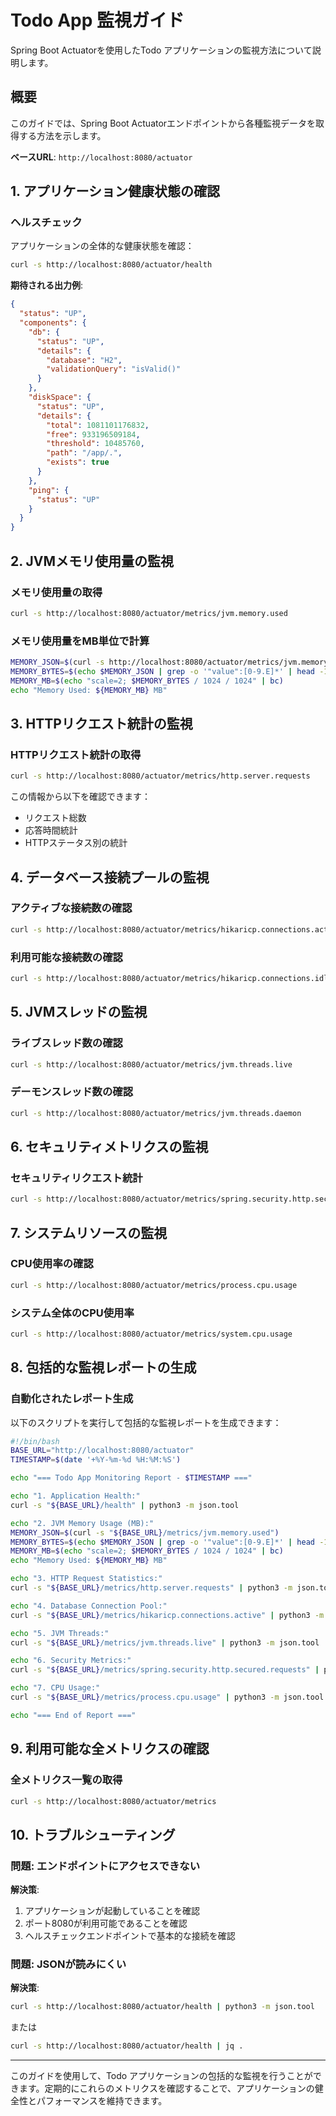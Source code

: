 # Todo App 監視ガイド

Spring Boot Actuatorを使用したTodo アプリケーションの監視方法について説明します。

## 概要

このガイドでは、Spring Boot Actuatorエンドポイントから各種監視データを取得する方法を示します。

**ベースURL**: `http://localhost:8080/actuator`

## 1. アプリケーション健康状態の確認

### ヘルスチェック
アプリケーションの全体的な健康状態を確認：
```bash
curl -s http://localhost:8080/actuator/health
```

**期待される出力例**:
```json
{
  "status": "UP",
  "components": {
    "db": {
      "status": "UP",
      "details": {
        "database": "H2",
        "validationQuery": "isValid()"
      }
    },
    "diskSpace": {
      "status": "UP",
      "details": {
        "total": 1081101176832,
        "free": 933196509184,
        "threshold": 10485760,
        "path": "/app/.",
        "exists": true
      }
    },
    "ping": {
      "status": "UP"
    }
  }
}
```

## 2. JVMメモリ使用量の監視

### メモリ使用量の取得
```bash
curl -s http://localhost:8080/actuator/metrics/jvm.memory.used
```

### メモリ使用量をMB単位で計算
```bash
MEMORY_JSON=$(curl -s http://localhost:8080/actuator/metrics/jvm.memory.used)
MEMORY_BYTES=$(echo $MEMORY_JSON | grep -o '"value":[0-9.E]*' | head -1 | cut -d: -f2)
MEMORY_MB=$(echo "scale=2; $MEMORY_BYTES / 1024 / 1024" | bc)
echo "Memory Used: ${MEMORY_MB} MB"
```

## 3. HTTPリクエスト統計の監視

### HTTPリクエスト統計の取得
```bash
curl -s http://localhost:8080/actuator/metrics/http.server.requests
```

この情報から以下を確認できます：
- リクエスト総数
- 応答時間統計
- HTTPステータス別の統計

## 4. データベース接続プールの監視

### アクティブな接続数の確認
```bash
curl -s http://localhost:8080/actuator/metrics/hikaricp.connections.active
```

### 利用可能な接続数の確認
```bash
curl -s http://localhost:8080/actuator/metrics/hikaricp.connections.idle
```

## 5. JVMスレッドの監視

### ライブスレッド数の確認
```bash
curl -s http://localhost:8080/actuator/metrics/jvm.threads.live
```

### デーモンスレッド数の確認
```bash
curl -s http://localhost:8080/actuator/metrics/jvm.threads.daemon
```

## 6. セキュリティメトリクスの監視

### セキュリティリクエスト統計
```bash
curl -s http://localhost:8080/actuator/metrics/spring.security.http.secured.requests
```

## 7. システムリソースの監視

### CPU使用率の確認
```bash
curl -s http://localhost:8080/actuator/metrics/process.cpu.usage
```

### システム全体のCPU使用率
```bash
curl -s http://localhost:8080/actuator/metrics/system.cpu.usage
```

## 8. 包括的な監視レポートの生成

### 自動化されたレポート生成
以下のスクリプトを実行して包括的な監視レポートを生成できます：

```bash
#!/bin/bash
BASE_URL="http://localhost:8080/actuator"
TIMESTAMP=$(date '+%Y-%m-%d %H:%M:%S')

echo "=== Todo App Monitoring Report - $TIMESTAMP ==="

echo "1. Application Health:"
curl -s "${BASE_URL}/health" | python3 -m json.tool

echo "2. JVM Memory Usage (MB):"
MEMORY_JSON=$(curl -s "${BASE_URL}/metrics/jvm.memory.used")
MEMORY_BYTES=$(echo $MEMORY_JSON | grep -o '"value":[0-9.E]*' | head -1 | cut -d: -f2)
MEMORY_MB=$(echo "scale=2; $MEMORY_BYTES / 1024 / 1024" | bc)
echo "Memory Used: ${MEMORY_MB} MB"

echo "3. HTTP Request Statistics:"
curl -s "${BASE_URL}/metrics/http.server.requests" | python3 -m json.tool

echo "4. Database Connection Pool:"
curl -s "${BASE_URL}/metrics/hikaricp.connections.active" | python3 -m json.tool

echo "5. JVM Threads:"
curl -s "${BASE_URL}/metrics/jvm.threads.live" | python3 -m json.tool

echo "6. Security Metrics:"
curl -s "${BASE_URL}/metrics/spring.security.http.secured.requests" | python3 -m json.tool

echo "7. CPU Usage:"
curl -s "${BASE_URL}/metrics/process.cpu.usage" | python3 -m json.tool

echo "=== End of Report ==="
```

## 9. 利用可能な全メトリクスの確認

### 全メトリクス一覧の取得
```bash
curl -s http://localhost:8080/actuator/metrics
```

## 10. トラブルシューティング

### 問題: エンドポイントにアクセスできない
**解決策**:
1. アプリケーションが起動していることを確認
2. ポート8080が利用可能であることを確認
3. ヘルスチェックエンドポイントで基本的な接続を確認

### 問題: JSONが読みにくい
**解決策**:
```bash
curl -s http://localhost:8080/actuator/health | python3 -m json.tool
```
または
```bash
curl -s http://localhost:8080/actuator/health | jq .
```

---

このガイドを使用して、Todo アプリケーションの包括的な監視を行うことができます。定期的にこれらのメトリクスを確認することで、アプリケーションの健全性とパフォーマンスを維持できます。